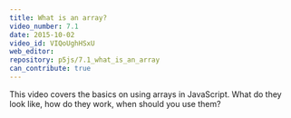 ```yaml
---
title: What is an array?
video_number: 7.1
date: 2015-10-02
video_id: VIQoUghHSxU
web_editor: 
repository: p5js/7.1_what_is_an_array
can_contribute: true
---
```


This video covers the basics on using arrays in JavaScript.  What do they look like, how do they work, when should you use them?
